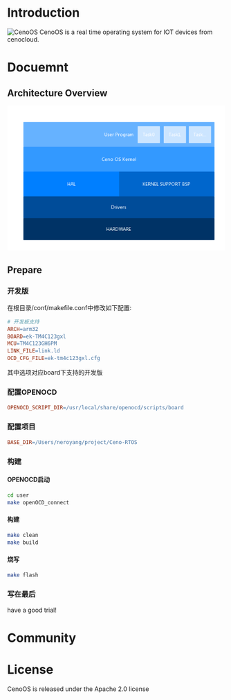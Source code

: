 # Introduction
![CenoOS](https://raw.githubusercontent.com/CenoOS/Ceno-RTOS/master/docs/assets/twitter_header_photo_1.png)
CenoOS is a real time operating system for IOT devices from cenocloud.

# Docuemnt

## Architecture Overview
![Architecture](https://raw.githubusercontent.com/CenoOS/Ceno-RTOS/master/docs/assets/arch2.png)
 
## Prepare

### 开发版
在根目录/conf/makefile.conf中修改如下配置:
```makefile
# 开发板支持
ARCH=arm32
BOARD=ek-TM4C123gxl
MCU=TM4C123GH6PM
LINK_FILE=link.ld
OCD_CFG_FILE=ek-tm4c123gxl.cfg
```
其中选项对应board下支持的开发版

### 配置OPENOCD

```makefile
OPENOCD_SCRIPT_DIR=/usr/local/share/openocd/scripts/board
```

### 配置项目

```makefile
BASE_DIR=/Users/neroyang/project/Ceno-RTOS

```

### 构建

#### OPENOCD启动

```bash
cd user
make openOCD_connect
```

#### 构建

```bash
make clean
make build
```

#### 烧写

```bash
make flash
```

### 写在最后
have a good trial!

# Community

# License
CenoOS is released under the Apache 2.0 license
